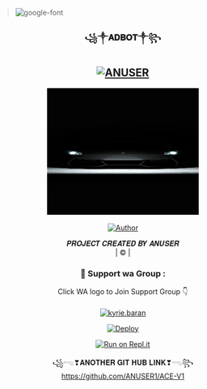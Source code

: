 ><img src="https://fontmeme.com/permalink/211127/4605151a559c52b9f68ec36948af3756.png" alt="google-font" border="0"></a>
<div align="center">

<h3 align="center">꧁༒︎𝐀𝐃𝐁𝐎𝐓༒︎꧂</h3>

<div align="center">

## [![ANUSER](https://readme-typing-svg.herokuapp.com?font=black+light&color=FFA500&lines=🅦︎🅔︎🅛︎🅒︎🅞︎🅜︎🅔︎+Ⓣ︎Ⓞ︎+🅐︎🅓︎🅑︎🅞︎🅣︎+Ⓦ︎Ⓐ︎+🅑︎🅞︎🅣︎+Ⓡ︎Ⓔ︎Ⓟ︎Ⓞ︎.;🅒︎🅡︎🅔︎🅐︎🅣︎🅔︎🅓︎+Ⓑ︎Ⓨ︎+🅐︎🅝︎🅤︎🅢︎🅔︎🅡︎+;Ⓣ︎Ⓗ︎Ⓘ︎Ⓢ︎+🅘︎🅢︎+Ⓐ︎+🅑︎🅖︎🅜︎+Ⓢ︎Ⓣ︎Ⓘ︎Ⓒ︎Ⓚ︎Ⓔ︎Ⓡ︎+🅑︎🅞︎🅣︎;Ⓦ︎Ⓘ︎Ⓣ︎Ⓗ︎+🅜︎🅞︎🅡︎🅔︎+Ⓕ︎Ⓔ︎Ⓐ︎Ⓣ︎Ⓤ︎Ⓔ︎Ⓡ︎Ⓢ︎;🅣︎🅐︎🅝︎🅚︎🅢︎+Ⓕ︎Ⓞ︎Ⓡ︎+🅥︎🅘︎🅢︎🅘︎🅣︎🅘︎🅝︎🅖︎+Ⓞ︎Ⓤ︎Ⓡ︎+🅖︎🅘︎🅣︎)](https://git.io/typing-svg)

 </a>
</p>
<div align="center">
  <p align="center">
<img src="Ad.jpg?cid=790b7611a48d56eec88e20cfedb2c8be6e08c0fde3f8fe72&rid=giphy.gif&ct=g.gif" alt="GIF" width="300" height="250"/>
</p>
  <p align="center">
<a href="https://github.com/ANUSER1"><img title="Author" src="https://img.shields.io/badge/Author-ANUSER-ANUSER1\DARK?color=black&style=for-the-badge&logo=whatsapp"></a>
</p>
</div>
<p align="center">
𝑷𝑹𝑶𝑱𝑬𝑪𝑻 𝑪𝑹𝑬𝑨𝑻𝑬𝑫 𝑩𝒀 𝑨𝑵𝑼𝑺𝑬𝑹
    <br>
       | © |
        
    

  <h3 align="center">📢 Support wa Group :</h3>
<p align="center">
Click WA logo to Join Support Group 👇
    <br>
<br>
  <a href="https://chat.whatsapp.com/CTqoTm0dnX8FsNmaFRYmJ4" target="blank"><img align="center" src="https://www.linkpicture.com/q/image-removebg-preview-9_2.png" alt="kyrie.baran" height="200" width="300" /></a>
</p>


[![Deploy](https://www.linkpicture.com/q/heroku.jpg)](https://heroku.com/deploy?template=https://github.com/ANUSER1/SOLO.git)
     



[![Run on Repl.it](https://www.linkpicture.com/q/Untitled-3_10.jpg)](https://replit.com/@ANUSER1/ACE-V1#index.js)





꧁𓂸❣︎𝐀𝐍𝐎𝐓𝐇𝐄𝐑 𝐆𝐈𝐓 𝐇𝐔𝐁 𝐋𝐈𝐍𝐊❣︎𓂸꧂   https://github.com/ANUSER1/ACE-V1
